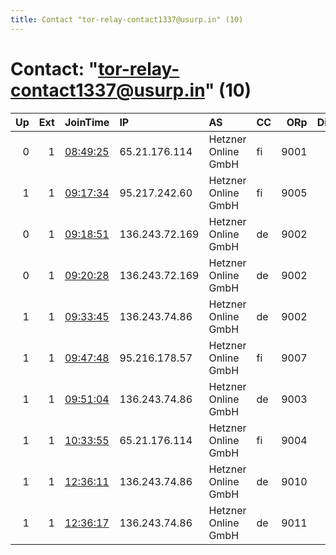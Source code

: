 ```yaml
---
title: Contact "tor-relay-contact1337@usurp.in" (10)
---
```


# Contact: "tor-relay-contact1337@usurp.in" (10)

|   Up |   Ext | JoinTime                                                                                              | IP             | AS                  | CC   |   ORp |   Dirp | OS    | Version   | Nickname      |   eFamMembers |
|-----:|------:|:------------------------------------------------------------------------------------------------------|:---------------|:--------------------|:-----|------:|-------:|:------|:----------|:--------------|--------------:|
|    0 |     1 | [08:49:25](https://nusenu.github.io/OrNetStats/w/relay/22224491AAC302AE6A6BECD467A657346AA0C7C4.html) | 65.21.176.114  | Hetzner Online GmbH | fi   |  9001 |      0 | Linux | 0.4.5.16  | uhqnode2      |             1 |
|    1 |     1 | [09:17:34](https://nusenu.github.io/OrNetStats/w/relay/14913F291A6EF6CDF47B76BEEB73801308192A6B.html) | 95.217.242.60  | Hetzner Online GmbH | fi   |  9005 |      0 | Linux | 0.4.7.13  | uhqnode5123   |             1 |
|    0 |     1 | [09:18:51](https://nusenu.github.io/OrNetStats/w/relay/3FB1274A3CD68C6AEE81583ACDFAF21416D9FCDF.html) | 136.243.72.169 | Hetzner Online GmbH | de   |  9002 |      0 | Linux | 0.4.7.13  | uhqnode7      |             1 |
|    0 |     1 | [09:20:28](https://nusenu.github.io/OrNetStats/w/relay/55FF1DC711C9C3C35FBC633C8B60E6FE15E45F25.html) | 136.243.72.169 | Hetzner Online GmbH | de   |  9002 |      0 | Linux | 0.4.7.13  | uhqnode7      |             1 |
|    1 |     1 | [09:33:45](https://nusenu.github.io/OrNetStats/w/relay/E3365DA44237623434A394B188E15E3C9327AC48.html) | 136.243.74.86  | Hetzner Online GmbH | de   |  9002 |      0 | Linux | 0.4.7.13  | uhqnode10     |             1 |
|    1 |     1 | [09:47:48](https://nusenu.github.io/OrNetStats/w/relay/4D179CECBD44B218F9F7855DB273D7CD4CD0DDE0.html) | 95.216.178.57  | Hetzner Online GmbH | fi   |  9007 |      0 | Linux | 0.4.7.13  | uhqnode564211 |             1 |
|    1 |     1 | [09:51:04](https://nusenu.github.io/OrNetStats/w/relay/B20DFDF5E32EE1FF5BB1023DB25E2CA43BC417A2.html) | 136.243.74.86  | Hetzner Online GmbH | de   |  9003 |      0 | Linux | 0.4.7.13  | uhqnode99     |             1 |
|    1 |     1 | [10:33:55](https://nusenu.github.io/OrNetStats/w/relay/CDE898E6A13C40292878A408977DD9B5DB658237.html) | 65.21.176.114  | Hetzner Online GmbH | fi   |  9004 |      0 | Linux | 0.4.7.13  | uhqnode56455  |             1 |
|    1 |     1 | [12:36:11](https://nusenu.github.io/OrNetStats/w/relay/B89608C06EE7144F0EA35A65A83FDDF613D0E684.html) | 136.243.74.86  | Hetzner Online GmbH | de   |  9010 |      0 | Linux | 0.4.7.13  | uhqnode88     |             1 |
|    1 |     1 | [12:36:17](https://nusenu.github.io/OrNetStats/w/relay/65A87F575DD1467C1B6D0397046B4356370BBBAA.html) | 136.243.74.86  | Hetzner Online GmbH | de   |  9011 |      0 | Linux | 0.4.7.13  | uhqnode77     |             1 |

